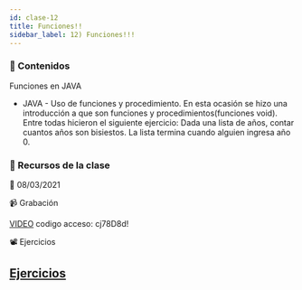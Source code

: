 ```yaml
---
id: clase-12
title: Funciones!!
sidebar_label: 12) Funciones!!!
---
```




### 📝 Contenidos

Funciones en JAVA

- JAVA - Uso de funciones y procedimiento. En esta ocasión se hizo una introducción a que son funciones y procedimientos(funciones void). Entre todas hicieron el siguiente ejercicio: Dada una lista de años, contar cuantos años son bisiestos. La lista termina cuando alguien ingresa año 0.




### 🚀 Recursos de la clase

📆 08/03/2021

📹 Grabación

[VIDEO](https://us02web.zoom.us/rec/share/HifA33-uOHRJwajVF-JKsYbtXJnBtr8GLKocDdPtmHH2mb43JGYOoBjYgfRG1aXG.utk9kadZ2TFmjKpW)
codigo acceso: cj78D8d!

📽 Ejercicios

[Ejercicios](https://6ta-backend-online.adaitw.org/clases/12/AppFunciones.txt)
---
